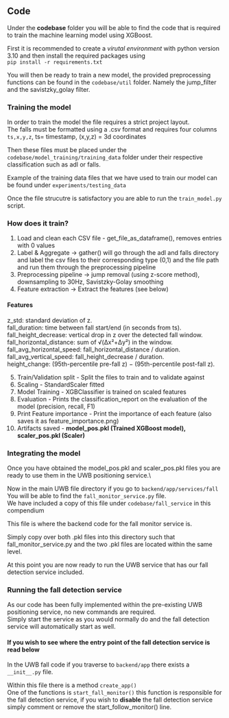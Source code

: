 
## Code 
Under the **codebase** folder you will be able to find the code that is required to train the machine learning model using XGBoost.

First it is recommended to create a *virutal environment* with python version 3.10 and then install the required packages using\
```pip install -r requirements.txt```

You will then be ready to train a new model, the provided preprocessing functions can be found in the ```codebase/util``` folder. Namely the jump_filter and the savistzky_golay filter.

### Training the model
In order to train the model the file requires a strict project layout.\
The falls must be formatted using a .csv format and requires four columns
```ts,x,y,z```, ts= timestamp, (x,y,z) = 3d coordinates

Then these files must be placed under the ```codebase/model_training/training_data``` folder under their respective classification such as adl or falls.

Example of the training data files that we have used to train our model can be found under ```experiments/testing_data```

Once the file strucutre is satisfactory you are able to run the ```train_model.py``` script.

### How does it train?
1) Load and clean each CSV file - get_file_as_dataframe(), removes entries with 0 values
2) Label & Aggregate -> gather() will go through the adl and falls directory and label the csv files to their corresponding type (0,1) and the file path and run them through the preprocessing pipeline
3) Preprocessing pipeline -> jump removal (using z-score method), downsampling to 30Hz, Savistzky-Golay smoothing
4) Feature extraction -> Extract the features (see below)

#### Features
z_std: standard deviation of z.\
fall_duration: time between fall start/end (in seconds from ts).\
fall_height_decrease: vertical drop in z over the detected fall window.\
fall_horizontal_distance: sum of √(Δx²+Δy²) in the window.\
fall_avg_horizontal_speed: fall_horizontal_distance / duration.\
fall_avg_vertical_speed: fall_height_decrease / duration.\
height_change: (95th-percentile pre-fall z) − (95th-percentile post-fall z).

5) Train/Validation split - Split the files to train and to validate against
6) Scaling - StandardScaler fitted
7) Model Training - XGBClassifier is trained on scaled features
8) Evaluation - Prints the classification_report on the evaluation of the model (precision, recall, F1)
9) Print Feature importance - Print the importance of each feature (also saves it as feature_importance.png)
10) Artifacts saved - **model_pos.pkl (Trained XGBoost model), scaler_pos.pkl (Scaler)**

### Integrating the model
Once you have obtained the model_pos.pkl and scaler_pos.pkl files you are ready to use them in the UWB positioning service.\

Now in the main UWB file directory if you go to 
```backend/app/services/fall```\
You will be able to find the ```fall_monitor_service.py``` file.\
We have included a copy of this file under ```codebase/fall_service``` in this compendium

This file is where the backend code for the fall monitor service is.

Simply copy over both .pkl files into this directory such that fall_monitor_service.py and the two .pkl files are located within the same level.

At this point you are now ready to run the UWB service that has our fall detection service included.

### Running the fall detection service
As our code has been fully implemented within the pre-existing UWB positioning service, no new commands are required.\
Simply start the service as you would normally do and the fall detection service will automatically start as well.

#### If you wish to see where the entry point of the fall detection service is read below
In the UWB fall code if you traverse to
```backend/app``` there exists a ```__init__.py``` file.

Within this file there is a method ```create_app()```\
One of the functions is ```start_fall_monitor()``` this function is responsible for the fall detection service, if you wish to **disable** the fall detection service simply comment or remove the start_follow_monitor() line.